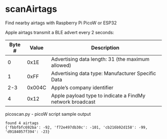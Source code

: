 # scanAirtags
Find nearby airtags with Raspberry Pi PicoW or ESP32

Apple airtags transmit a BLE advert every 2 seconds:

| Byte #	| Value	| Description
| ------- | ----- | ----------
|0	|0x1E	|Advertising data length: 31 (the maximum allowed)
|1	|0xFF	|Advertising data type: Manufacturer Specific Data
|2-3	|0x004C	|Apple’s company identifier
|4	|0x12	|Apple payload type to indicate a FindMy network broadcast



picoscan.py - picoW script sample output

```
found 4 airtags
{'fbbfbfc692ba': -92, 'f72e497db30c': -101, 'cb216b92d158': -99, 'd9184057f394': -23}
```
